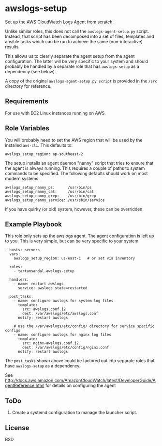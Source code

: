 awslogs-setup
=========

Set up the AWS CloudWatch Logs Agent from scratch.

Unlike similar roles, this does not call the `awslogs-agent-setup.py` script.
Instead, that script has been decomposed into a set of files, templates and
ansible tasks which can be run to achieve the same (non-interactive) results.

This allows us to clearly separate the agent setup from the agent
configuration.  The latter will be very specific to your system and should
probably be handled by a separate role that has `awslogs-setup` as a dependency
(see below).

A copy of the original `awslogs-agent-setup.py script` is provided in the `/src`
directory for reference.

Requirements
------------

For use with EC2 Linux instances running on AWS.

Role Variables
--------------

You will probably need to set the AWS region that will be used by the
installed `aws-cli`. This defaults to:

    awslogs_setup_region: ap-southeast-2

The setup installs an agent daemon "nanny" script that tries to ensure that
the agent is always running.  This requires a couple of paths to system
commands to be specified. The following defaults should work on most modern
systems:

    awslogs_setup_nanny_ps:      /usr/bin/ps
    awslogs_setup_nanny_cat:     /usr/bin/cat
    awslogs_setup_nanny_grep:    /usr/bin/grep
    awslogs_setup_nanny_service: /usr/sbin/service

If you have quirky (or old) system, however, these can be overridden.

Example Playbook
----------------

This role only sets up the awslogs agent. The agent configuration is left up
to you. This is very simple, but can be very specific to your system.

    - hosts: servers
      vars:
        awslogs_setup_region: us-east-1   # or set via inventory

      roles:
        - tartansandal.awslogs-setup

      handlers:
        - name: restart awslogs
          service: awslogs state=restarted

      post_tasks:
        - name: configure awslogs for system log files
          template:
            src: awslogs.conf.j2
            dest: /var/awslogs/etc/awslogs.conf
          notify: restart awslogs

        # use the /var/awslogs/etc/config/ directory for service specific configs
        - name: configure awslogs for nginx log files
          template:
            src: nginx-awslogs.conf.j2
            dest: /var/awslogs/etc/config/nginx.conf
          notify: restart awslogs

The `post_tasks` shown above could be factored out into separate roles that have
`awslogs-setup` as a dependency.

See http://docs.aws.amazon.com/AmazonCloudWatch/latest/DeveloperGuide/AgentReference.html
for details on configuring the agent

ToDo
----

1. Create a systemd configuration to manage the launcher script.

License
-------

BSD

